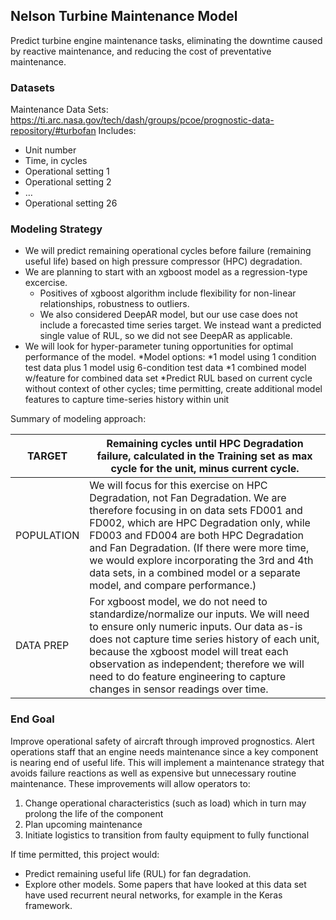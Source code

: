 ## Nelson Turbine Maintenance Model

Predict turbine engine maintenance tasks, eliminating the downtime caused by reactive maintenance, and reducing the cost of preventative maintenance.

### Datasets

Maintenance Data Sets: https://ti.arc.nasa.gov/tech/dash/groups/pcoe/prognostic-data-repository/#turbofan Includes:

* Unit number
* Time, in cycles
* Operational setting 1
* Operational setting 2
* …
* Operational setting 26

### Modeling Strategy

* We will predict remaining operational cycles before failure (remaining useful life) based on high pressure compressor (HPC) degradation.
* We are planning to start with an xgboost model as a regression-type excercise. 
    * Positives of xgboost algorithm include flexibility for non-linear relationships, robustness to outliers.
    * We also considered DeepAR model, but our use case does not include a forecasted time series target. We instead want a predicted single value of RUL, so we did not see DeepAR as applicable.
* We will look for hyper-parameter tuning opportunities for optimal performance of the model.
  *Model options:
    *1 model using 1 condition test data plus 1 model usig 6-condition test data
    *1 combined model w/feature for combined data set
  *Predict RUL based on current cycle without context of other cycles; time permitting, create additional model features to capture time-series history within unit

Summary of modeling approach: 

| TARGET     | Remaining cycles until HPC Degradation failure, calculated in the Training  set as max cycle for the unit, minus current cycle.                                                                                                                                                                                                                                                                   |
|------------|---------------------------------------------------------------------------------------------------------------------------------------------------------------------------------------------------------------------------------------------------------------------------------------------------------------------------------------------------------------------------------------------------|
| POPULATION | We will focus for this exercise on HPC Degradation, not Fan Degradation.  We are therefore focusing in on data sets FD001 and FD002, which are HPC  Degradation only, while FD003 and FD004 are both HPC Degradation and  Fan Degradation. (If there were more time, we would explore incorporating the 3rd and 4th data sets, in a combined model or a separate model, and compare performance.) |
| DATA PREP  | For xgboost model, we do not need to standardize/normalize our inputs.  We will need to ensure only numeric inputs.  Our data as-is does not capture time series history of each unit, because the xgboost model will treat each observation as independent; therefore we will need to do feature engineering to capture changes in sensor readings over time.                                    |


### End Goal

Improve operational safety of aircraft through improved prognostics. Alert operations staff that an engine needs maintenance since a key component is nearing end of useful life. This will implement a maintenance strategy that avoids failure reactions as well as expensive but unnecessary routine maintenance. These improvements will allow operators to:

1. Change operational characteristics (such as load) which in turn may prolong the life of the component
2. Plan upcoming maintenance
3. Initiate logistics to transition from faulty equipment to fully functional

If time permitted, this project would:
  * Predict remaining useful life (RUL) for fan degradation.
  * Explore other models. Some papers that have looked at this data set have used recurrent neural networks, for example in the Keras framework. 
